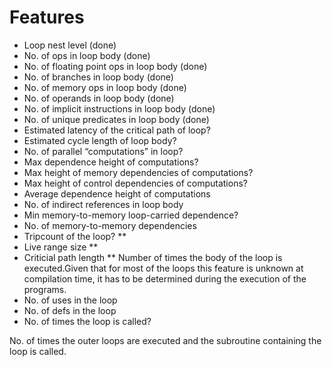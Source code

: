 # Features
* Loop nest level (done)
* No. of ops in loop body (done)
* No. of floating point ops in loop body (done)
* No. of branches in loop body (done)
* No. of memory ops in loop body (done)
* No. of operands in loop body (done)
* No. of implicit instructions in loop body (done)
* No. of unique predicates in loop body (done)
* Estimated latency of the critical path of loop?
* Estimated cycle length of loop body?
* No. of parallel “computations” in loop?
* Max dependence height of computations?
* Max height of memory dependencies of computations?
* Max height of control dependencies of computations?
* Average dependence height of computations
* No. of indirect references in loop body
* Min memory-to-memory loop-carried dependence?
* No. of memory-to-memory dependencies
* Tripcount of the loop? **
* Live range size **
* Criticial path length **
Number of times the body of the loop is executed.Given that for most of the loops this feature is unknown at compilation time, it has to be determined during the execution of the programs.
* No. of uses in the loop
* No. of defs in the loop
* No. of times the loop is called?
  
No. of times the outer loops are executed and the subroutine containing the loop is called.  

